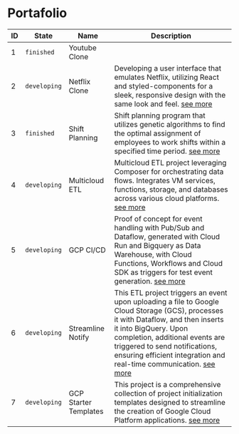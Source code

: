 # Portafolio


|ID|State|Name|Description|
|--|-----|----|-----------|
|1|`finished`|Youtube Clone|
|2|`developing`|Netflix Clone|Developing a user interface that emulates Netflix, utilizing React and styled-components for a sleek, responsive design with the same look and feel. [see more](./002__netflix_clone/)
|3|`finished`|Shift Planning|Shift planning program that utilizes genetic algorithms to find the optimal assignment of employees to work shifts within a specified time period. [see more](./003__shift_planning/)
|4|`developing`|Multicloud ETL|Multicloud ETL project leveraging Composer for orchestrating data flows. Integrates VM services, functions, storage, and databases across various cloud platforms. [see more](./004__multicloud_etl/)
|5|`developing`|GCP CI/CD|Proof of concept for event handling with Pub/Sub and Dataflow, generated with Cloud Run and Bigquery as Data Warehouse, with Cloud Functions, Workflows and Cloud SDK as triggers for test event generation. [see more](./005__gcp_ci_cd/)
|6|`developing`|Streamline Notify|This ETL project triggers an event upon uploading a file to Google Cloud Storage (GCS), processes it with Dataflow, and then inserts it into BigQuery. Upon completion, additional events are triggered to send notifications, ensuring efficient integration and real-time communication. [see more](./006__streamline_notify/)
|7|`developing`|GCP Starter Templates|This project is a comprehensive collection of project initialization templates designed to streamline the creation of Google Cloud Platform applications. [see more](./007__gcp_starter_template/)
